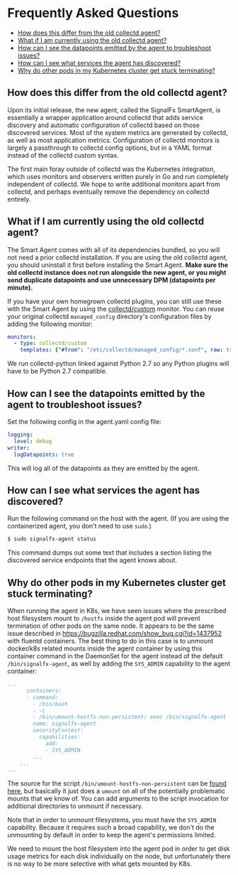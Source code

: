 # Frequently Asked Questions

- [How does this differ from the old collectd agent?](#how-does-this-differ-from-the-old-collectd-agent)
- [What if I am currently using the old collectd agent?](#what-if-I-am-currently-using-the-old-collectd-agent)
- [How can I see the datapoints emitted by the agent to troubleshoot issues?](#how-can-I-see-the-datapoints-emitted-by-the-agent-to-troubleshoot-issues)
- [How can I see what services the agent has discovered?](#how-can-I-see-what-services-the-agent-has-discovered)
- [Why do other pods in my Kubernetes cluster get stuck terminating?](#why-do-other-pods-in-my-kubernetes-cluster-get-stuck-terminating)


## How does this differ from the old collectd agent?

Upon its initial release, the new agent, called the SignalFx SmartAgent, is
essentially a wrapper application around collectd that adds service discovery
and automatic configuration of collectd based on those discovered services.
Most of the system metrics are generated by collectd, as well as most
application metrics. Configuration of collectd monitors is largely a
passthrough to collectd config options, but in a YAML format instead of the
collectd custom syntax.

The first main foray outside of collectd was the Kubernetes integration, which
uses monitors and observers written purely in Go and run completely independent
of collectd.  We hope to write additional monitors apart from collectd, and
perhaps eventually remove the dependency on collectd entirely.

## What if I am currently using the old collectd agent?

The Smart Agent comes with all of its dependencies bundled, so you will not
need a prior collectd installation. If you are using the old collectd agent,
you should uninstall it first before installing the Smart Agent.  **Make sure
the old collectd instance does not run alongside the new agent, or you might
send duplicate datapoints and use unnecessary DPM (datapoints per minute).**

If you have your own homegrown collectd plugins, you can still use these with
the Smart Agent by using the [collectd/custom](./monitors/collectd-custom.md)
monitor.  You can reuse your original collectd `managed_config` directory's
configuration files by adding the following monitor:

```yaml
monitors:
  - type: collectd/custom
    templates: {"#from": "/etc/collectd/managed_config/*.conf", raw: true}
```

We run collectd-python linked against Python 2.7 so any Python plugins will
have to be Python 2.7 compatible.

## How can I see the datapoints emitted by the agent to troubleshoot issues?

Set the following config in the agent.yaml config file:

```yaml
logging:
  level: debug
writer:
  logDatapoints: true
```

This will log all of the datapoints as they are emitted by the agent.

## How can I see what services the agent has discovered?

Run the following command on the host with the agent. (If you are using the
containerized agent, you don't need to use `sudo`.)

```sh
$ sudo signalfx-agent status
```

This command dumps out some text that includes a section listing the discovered
service endpoints that the agent knows about.

## Why do other pods in my Kubernetes cluster get stuck terminating?

When running the agent in K8s, we have seen issues where the prescribed host
filesystem mount to `/hostfs` inside the agent pod will prevent termination of
other pods on the same node.  It appears to be the same issue described in
https://bugzilla.redhat.com/show_bug.cgi?id=1437952 with fluentd containers.
The best thing to do in this case is to unmount docker/k8s related mounts
inside the agent container by using this container command in the DaemonSet for
the agent instead of the default `/bin/signalfx-agent`, as well by adding the
`SYS_ADMIN` capability to the agent container:

```yaml
...
      containers:
      - command:
        - /bin/bash
        - -c
        - /bin/umount-hostfs-non-persistent; exec /bin/signalfx-agent
        name: signalfx-agent
        securityContext:
          capabilities:
            add:
            - SYS_ADMIN
	    ...
	...
...
```

The source for the script `/bin/umount-hostfs-non-persistent` can be [found
here](https://github.com/signalfx/signalfx-agent/blob/master/scripts/umount-hostfs-non-persistent),
but basically it just does a `umount` on all of the potentially problematic
mounts that we know of.  You can add arguments to the script invocation for
additional directories to unmount if necessary.

Note that in order to unmount filesystems, you must have the `SYS_ADMIN`
capability.  Because it requires such a broad capability, we don't do the
unmounting by default in order to keep the agent's permissions limited.

We need to mount the host filesystem into the agent pod in order to get disk usage
metrics for each disk individually on the node, but unfortunately there is no
way to be more selective with what gets mounted by K8s.
